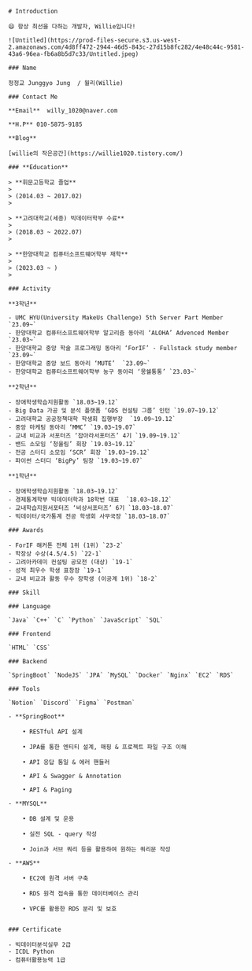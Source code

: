     # Introduction
    
    😄 항상 최선을 다하는 개발자, Willie입니다!
    
    ![Untitled](https://prod-files-secure.s3.us-west-2.amazonaws.com/4d8ff472-2944-46d5-843c-27d15b8fc282/4e48c44c-9581-43a6-96ea-fb6a8b5d7c33/Untitled.jpeg)
    
    ### Name
    
    정정교 Junggyo Jung  / 윌리(Willie)
    
    ### Contact Me
    
    **Email**  willy_1020@naver.com
    
    **H.P** 010-5875-9185
    
    **Blog** 
    
    [willie의 작은공간](https://willie1020.tistory.com/)
    
    ### **Education**
    
    > **휘문고등학교 졸업**
    > 
    > (2014.03 ~ 2017.02)
    > 
    
    > **고려대학교(세종) 빅데이터학부 수료**
    > 
    > (2018.03 ~ 2022.07)
    > 
    
    > **한양대학교 컴퓨터소프트웨어학부 재학**
    > 
    > (2023.03 ~ )
    > 
    
    ### Activity
    
    **3학년**
    
    - UMC HYU(University MakeUs Challenge) 5th Server Part Member  `23.09~`
    - 한양대학교 컴퓨터소프트웨어학부 알고리즘 동아리 ‘ALOHA’ Advenced Member `23.03~`
    - 한양대학교 중앙 학술 프로그래밍 동아리 ‘ForIF’ - Fullstack study member `23.09~`
    - 한양대학교 중앙 보드 동아리 ‘MUTE’  `23.09~`
    - 한양대학교 컴퓨터소프트웨어학부 농구 동아리 ‘몽쉘통통’ `23.03~`
    
    **2학년**
    
    - 장애학생학습지원활동 `18.03~19.12`
    - Big Data 가공 및 분석 플랫폼 ‘GDS 컨설팅 그룹’ 인턴 `19.07~19.12`
    - 고려대학교 공공정책대학 학생회 집행부장  `19.09~19.12`
    - 중앙 마케팅 동아리 ‘MMC’ `19.03~19.07`
    - 교내 비교과 서포터즈 ‘잡아라서포터즈’ 4기 `19.09~19.12`
    - 밴드 소모임 ‘청울림’ 회장 `19.03~19.12`
    - 전공 스터디 소모임 ‘SCR’ 회장 `19.03~19.12`
    - 파이썬 스터디 ‘BigPy’ 팀장 `19.03~19.07`
    
    **1학년**
    
    - 장애학생학습지원활동 `18.03~19.12`
    - 경제통계학부 빅데이터학과 18학번 대표  `18.03~18.12`
    - 교내학습지원서포터즈 ‘비상서포터즈’ 6기 `18.03~18.07`
    - 빅데이터/국가통계 전공 학생회 사무국장 `18.03~18.07`
    
    ### Awards
    
    - ForIF 해커톤 전체 1위 (1위) `23-2`
    - 학장상 수상(4.5/4.5) `22-1`
    - 고려아카데미 컨설팅 공모전 (대상) `19-1`
    - 성적 최우수 학생 표창장 `19-1`
    - 교내 비교과 활동 우수 장학생 (이공계 1위) `18-2`
    
    ### Skill
    
    ### Language
    
    `Java` `C++` `C` `Python` `JavaScript` `SQL`
    
    ### Frontend
    
    `HTML` `CSS` 
    
    ### Backend
    
    `SpringBoot` `NodeJS` `JPA` `MySQL` `Docker` `Nginx` `EC2` `RDS` 
    
    ### Tools
    
    `Notion` `Discord` `Figma` `Postman`
    
    - **SpringBoot**
        
        • RESTful API 설계
        
        • JPA를 통한 엔티티 설계, 매핑 & 프로젝트 파일 구조 이해
        
        • API 응답 통일 & 에러 핸들러
        
        • API & Swagger & Annotation
        
        • API & Paging
        
    - **MYSQL**
        
        • DB 설계 및 운용
        
        • 실전 SQL - query 작성
        
        • Join과 서브 쿼리 등을 활용하여 원하는 쿼리문 작성
        
    - **AWS**
        
        • EC2에 원격 서버 구축
        
        • RDS 원격 접속을 통한 데이터베이스 관리
        
        • VPC를 활용한 RDS 분리 및 보호
        
    
    ### Certificate
    
    - 빅데이터분석실무 2급
    - ICDL Python
    - 컴퓨터활용능력 1급


